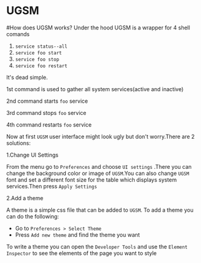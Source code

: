 UGSM 
=====
#How does UGSM works?
Under the hood UGSM is a wrapper for 4 shell comands
1. `service status--all`
2. `service foo start`
3. `service foo stop`
4. `service foo restart` 

It's dead simple.

1st command is used to gather all system services(active and inactive)

2nd command starts `foo` service

3rd command stops `foo` service

4th command restarts `foo` service

Now at first `UGSM` user interface might look ugly but don't worry.There are 2 solutions:

1.Change UI Settings

From the menu go to `Preferences` and choose `UI settings`
.There you can change the background color or image of `UGSM`.You can also change `UGSM` font and set a different font size for the table which displays system services.Then press `Apply Settings`

2.Add a theme

A theme is a simple css file that can be added to `UGSM`.
To add a theme you can do the following:

* Go to `Preferences > Select Theme`
* Press `Add new theme` and find the theme you want

To write a theme you can open the `Developer Tools` and use the `Element Inspector`
to see the elements of the page you want to style




